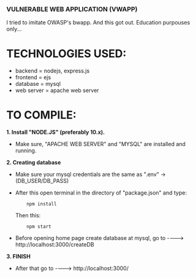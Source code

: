 ### VULNERABLE WEB APPLICATION (VWAPP)

I tried to imitate OWASP's bwapp. And this got out. Education purpouses only...

# TECHNOLOGIES USED:

* backend = nodejs, express.js
* frontend = ejs
* database = mysql
* web server = apache web server

# TO COMPILE:

**1.  Install "NODE.JS" (preferably 10.x).**
  *  Make sure, "APACHE WEB SERVER" and "MYSQL" are installed and running.

**2.  Creating database**
  *  Make sure your mysql credentials are the same as ".env" ->(DB_USER/DB_PASS)
  * After this open terminal in the directory of "package.json" and type:
    ```
        npm install
    ```
    
    Then this:
    
    ```
        npm start
    ```
  *  Before opening home page create database at mysql, go to ----> http://localhost:3000/createDB

**3.  FINISH**
  *  After that go to ----> http://localhost:3000/
